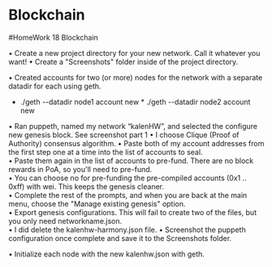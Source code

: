 # Blockchain

#HomeWork 18 Blockchain

•  Create a new project directory for your new network. Call it whatever you want!
•  Create a "Screenshots" folder inside of the project directory.
 
•  Created accounts for two (or more) nodes for the network with a separate datadir for each using geth.  
   * ./geth --datadir node1 account new
    * ./geth --datadir node2 account new
 
•  Ran puppeth, named my network “kalenHW”, and selected the configure new genesis block. See screenshot part 1
•  I choose Clique (Proof of Authority) consensus algorithm.
•  Paste both of my account addresses from the first step one at a time into the list of accounts to seal.  
•  Paste them again in the list of accounts to pre-fund. There are no block rewards in PoA, so you'll need to pre-fund.  
•  You can choose no for pre-funding the pre-compiled accounts (0x1 .. 0xff) with wei. This keeps the genesis cleaner.  
•  Complete the rest of the prompts, and when you are back at the main menu, choose the "Manage existing genesis" option.  
•  Export genesis configurations. This will fail to create two of the files, but you only need networkname.json.  
•  I did delete the kalenhw-harmony.json file.
•  Screenshot the puppeth configuration once complete and save it to the Screenshots folder.

 
•  Initialize each node with the new kalenhw.json with geth.
 

